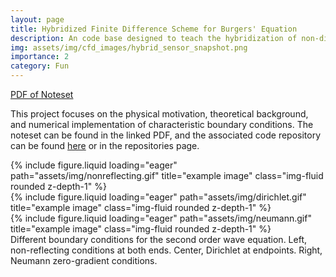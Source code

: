 ```yaml
---
layout: page
title: Hybridized Finite Difference Scheme for Burgers' Equation
description: An code base designed to teach the hybridization of non-dissipative central schemes and shock capturing schemes 
img: assets/img/cfd_images/hybrid_sensor_snapshot.png
importance: 2
category: Fun
---
```


[PDF of Noteset](/assets/pdf/CHARBC_PDF.pdf)

This project focuses on the physical motivation, theoretical background, and numerical implementation of characteristic boundary conditions. The noteset can be found in the linked PDF, and the associated code repository can be found 
[here](https://github.com/sulli72/CHAR_BCS) or in the repositories page.

<div class="row">
    <div class="col-sm mt-3 mt-md-0">
        {% include figure.liquid loading="eager" path="assets/img/nonreflecting.gif" title="example image" class="img-fluid rounded z-depth-1" %}
    </div>
    <div class="col-sm mt-3 mt-md-0">
        {% include figure.liquid loading="eager" path="assets/img/dirichlet.gif" title="example image" class="img-fluid rounded z-depth-1" %}
    </div>
    <div class="col-sm mt-3 mt-md-0">
        {% include figure.liquid loading="eager" path="assets/img/neumann.gif" title="example image" class="img-fluid rounded z-depth-1" %}
    </div>
</div>
<div class="caption">
    Different boundary conditions for the second order wave equation. Left, non-reflecting conditions at both ends. Center, Dirichlet at endpoints. Right, Neumann zero-gradient conditions.
</div>
